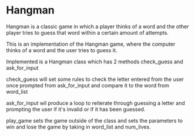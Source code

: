 # Hangman
Hangman is a classic game in which a player thinks of a word and the other player tries to guess that word within a certain amount of attempts.

This is an implementation of the Hangman game, where the computer thinks of a word and the user tries to guess it. 

Implemented is a Hangman class which has 2 methods check_guess and ask_for_input

check_guess will set some rules to check the letter entered from the user once prompted from ask_for_input and compare it to the word from word_list

ask_for_input wil produce a loop to reiterate through guessing a letter and prompting the user if it's invalid or if it has been guessed. 

play_game sets the game outside of the class and sets the parameters to win and lose the game by taking in word_list and num_lives.
